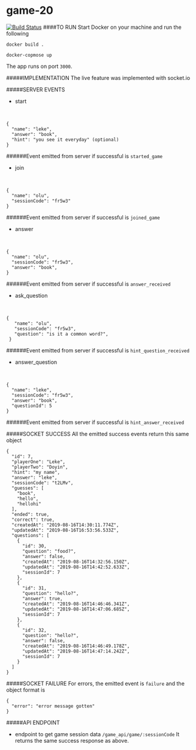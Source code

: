 # game-20
[![Build Status](https://travis-ci.org/Lekky71/game-20.svg?branch=staging)](https://travis-ci.org/Lekky71/game-20) 
 ####TO RUN
 Start Docker on your machine and run the following 
 ```
 docker build .
 ```
 ```
 docker-copmose up 
 ```
 The app runs on port `3000`.
 
 #####IMPLEMENTATION
 The live feature was implemented with socket.io
 
 #####SERVER EVENTS
 - start
 <br/>
 
 ```
 {
   "name": "leke",
   "answer": "book",
   "hint": "you see it everyday" (optional)   
 }
 ```

 
 ######Event emitted from server if successful is ``started_game``

- join
 <br/>
 
 ```
 {
   "name": "olu",
   "sessionCode": "fr5w3"
 }
 ```
 ######Event emitted from server if successful is ``joined_game``
 
- answer
 <br/>
 
 ```
 {
   "name": "olu",
   "sessionCode": "fr5w3",
   "answer": "book",
 }
 ```
  ######Event emitted from server if successful is ``answer_received``
  
- ask_question
 <br/>

 ```
 {
    "name": "olu",
    "sessionCode": "fr5w3",
    "question": "is it a common word?",
  }
 ```
 ######Event emitted from server if successful is ``hint_question_received``
 
- answer_question
 <br/>

 ```
 {
   "name": "leke",
   "sessionCode": "fr5w3",
   "answer": "book",
   "questionId": 5
 }
 ```
 ######Event emitted from server if successful is ``hint_answer_received``
 
#####SOCKET SUCCESS
All the emitted success events return this same object
```
{
  "id": 7,
  "playerOne": "Leke",
  "playerTwo": "Doyin",
  "hint": "my name",
  "answer": "leke",
  "sessionCode": "t2LMv",
  "guesses": [
    "book",
    "hello",
    "hellohi"
  ],
  "ended": true,
  "correct": true,
  "createdAt": "2019-08-16T14:30:11.774Z",
  "updatedAt": "2019-08-16T16:53:56.533Z",
  "questions": [
    {
      "id": 30,
      "question": "food?",
      "answer": false,
      "createdAt": "2019-08-16T14:32:56.150Z",
      "updatedAt": "2019-08-16T14:42:52.633Z",
      "sessionId": 7
    },
    {
      "id": 31,
      "question": "hello?",
      "answer": true,
      "createdAt": "2019-08-16T14:46:46.341Z",
      "updatedAt": "2019-08-16T14:47:06.685Z",
      "sessionId": 7
    },
    {
      "id": 32,
      "question": "hello?",
      "answer": false,
      "createdAt": "2019-08-16T14:46:49.178Z",
      "updatedAt": "2019-08-16T14:47:14.242Z",
      "sessionId": 7
    }
  ]
}
```
#####SOCKET FAILURE
For errors, the emitted event is ``failure`` and the object format is
```
{
  "error": "error message gotten"
}
```

#####API ENDPOINT
- endpoint to get game session data ``/game_api/game/:sessionCode``
It returns the same success response as above.
